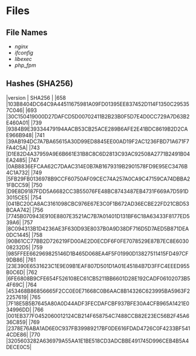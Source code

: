 # Files

## File Names

* _nginx_
* _ifconfig_
* _libexec_
* _php_fpm_

## Hashes (SHA256)

|version   | SHA256                                                         |
|658       |103B8404DC64C9A44511675981A09FD01395EE837452D114F1350C295357C046|
|693       |30C150419000D27DAFCD5D00702411B2B23B0F5D7E4D0CC729A7D63B2E460A01|
|739       |9384B9E39334479194AACB53CB25ACE289B6AFE2E41BDC8619B2D2CAE966B948|
|741       |39AB194DC7A7BA65615A30D99ED8845EE00AD19F2AC1236FBD71A671F7FA4C5A|
|743       |D1E82D4A37959A9E6B661E31B8C8C6D2813C93AC92508A2771B2491B04EA2485|
|747       |0AB8836EFCAA62C7DAAC314E0B7AB1679319B2901578FD9E95EC3476B4C1A732|
|749       |5FB29FB0136978B9CCF60750AF09CEC74A257A0CA9C47159CA74DBBA21FBCC59|
|750       |D9E8D9187FDD5A6682CC3B55076FE48BC8743487EB4731F669A7D591D3015CE5|
|754       |041BC20CA8AC3161098CBC976E67E3C0F1B672AD36ECBE22FD21CBD53BCAA742|
|756       |7745B070943E910E8807E3521AC7B7A01401D131BF6C18A63433F8177ED539A6|
|757       |8C094313B1D4236AE3F630D93E8037B0A9D38DF716D5D7AED5B871DEA0DC1445|
|758       |90B61CC77BB2D726219FD00AE2D0ECDF6F0FE7078529E87B7EC8E603008232D5|
|759       |985FFEE662969825146D1B465D068EA4F5F01990D13827511415FD497CF9DB86|
|761       |23E390E6531623C1E9E09B1EAF807D501D1A01E45184B7D3FFC4EEED955B0C6D|
|762       |6FE6808B9CFE654F526108EC61CB5211BB6601D28E192CADF06102073B54F69C|
|764       |453468B86856665F2CC0E0E71668C0B6AAC8B14326C623995BA5963F22257619|
|765       |7F18E5B5B7645A80A0D44ADF3FECDAFCBF937BFE30A4CFB965A1421E034996DD|
|766       |001EB377F0452060012124CB214F658754C7488CCB82E23EC56B2F45A636C859|
|769       |2378E76ABA1AD6E0C937FB39989217BF0DE616FDAD4726C0F4233BF5414CDE86|
|770       |3205603282A636979A55AA1E1BE518CD3ADCBBE491745D996CEB4B5A4DECE0C5|
